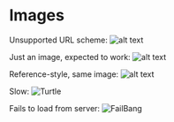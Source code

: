 # Images

Unsupported URL scheme: ![alt text](gopher://qt.io/icon48.png "Qt doesnt't support gopher")

Just an image, expected to work: ![alt text](serverBaseUrl/exists.png "Qt logo")

Reference-style, same image: ![alt text][logo]

[logo]: serverBaseUrl/exists.png "Qt logo"

Slow: ![Turtle](serverBaseUrl/turtle.svg "Behold the turtle")

Fails to load from server: ![FailBang](serverBaseUrl/warning.png "Warning")
